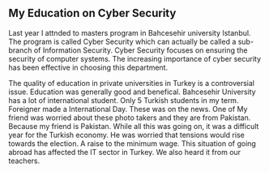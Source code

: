 ## My Education on Cyber Security

Last year I attnded to masters program in Bahcesehir university Istanbul.
The program is called Cyber Security which can actually be called a sub-branch of Information Security.
Cyber Security focuses on ensuring the security of computer systems. The increasing importance of cyber security has been effective in choosing this department.



The quality of education in private universities in Turkey is a controversial issue.
Education was generally good and benefical. Bahcesehir University has a lot of international student.
Only 5 Turkish students in my term. Foreigner made a International Day. These was on the news.
One of My friend was worried about these photo takers and they are from Pakistan. Because my friend is Pakistan.
While all this was going on, it was a difficult year for the Turkish economy.
He was worried that tensions would rise towards the election.
A raise to the minimum wage.
This situation of going abroad has affected the IT sector in Turkey. We also heard it from our teachers.
